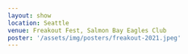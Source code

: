 ```yaml
---
layout: show
location: Seattle
venue: Freakout Fest, Salmon Bay Eagles Club
poster: '/assets/img/posters/freakout-2021.jpeg'
---
```


